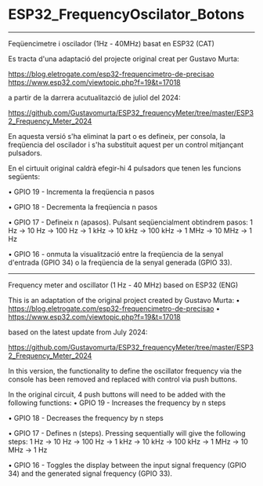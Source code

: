# ESP32_FrequencyOscilator_Botons

-----------------------
Feqüencimetre  i oscilador (1Hz - 40MHz) basat en ESP32 (CAT)

Es tracta d'una adaptació del projecte original creat per Gustavo Murta:

https://blog.eletrogate.com/esp32-frequencimetro-de-precisao
https://www.esp32.com/viewtopic.php?f=19&t=17018

a partir de la darrera acutualitazció de juliol del 2024:

https://github.com/Gustavomurta/ESP32_frequencyMeter/tree/master/ESP32_Frequency_Meter_2024

En aquesta versió s'ha eliminat la part o es defineix, per consola, la freqüencia del oscilador i s'ha substituit aquest per un control mitjançant pulsadors. 

En el cirtuuit original caldrà efegir-hi 4 pulsadors que tenen les funcions següents:

•	GPIO 19 - Incrementa la freqüencia n pasos

•	GPIO 18 - Decrementa la freqüencia n pasos
	
•	GPIO 17 - Defineix n (apasos). Pulsant seqüencialment obtindrem pasos: 
	1 Hz → 10 Hz → 100 Hz → 1 kHz → 10 kHz → 100 kHz → 1 MHz → 10 MHz → 1 Hz
	
•	GPIO 16 - onmuta la visualització entre la freqüencia de la senyal d'entrada (GPIO 34) o la freqüencia de la senyal generada (GPIO 33).

-----------------------
Frequency meter and oscillator (1 Hz - 40 MHz) based on ESP32 (ENG)

This is an adaptation of the original project created by Gustavo Murta:
	•	https://blog.eletrogate.com/esp32-frequencimetro-de-precisao
	•	https://www.esp32.com/viewtopic.php?f=19&t=17018

based on the latest update from July 2024:

https://github.com/Gustavomurta/ESP32_frequencyMeter/tree/master/ESP32_Frequency_Meter_2024

In this version, the functionality to define the oscillator frequency via the console has been removed and replaced with control via push buttons.

In the original circuit, 4 push buttons will need to be added with the following functions:
•	GPIO 19 - Increases the frequency by n steps

•	GPIO 18 - Decreases the frequency by n steps

•	GPIO 17 - Defines n (steps). Pressing sequentially will give the following steps:
	1 Hz → 10 Hz → 100 Hz → 1 kHz → 10 kHz → 100 kHz → 1 MHz → 10 MHz → 1 Hz

•	GPIO 16 - Toggles the display between the input signal frequency (GPIO 34) and the generated signal frequency (GPIO 33).
